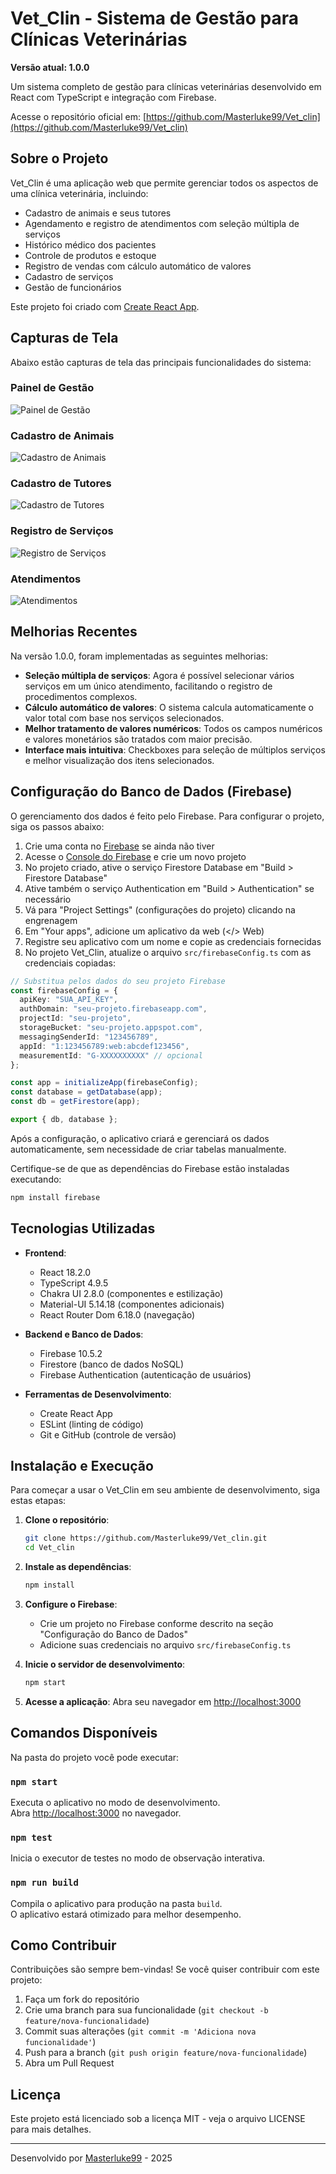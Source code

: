 # Vet_Clin - Sistema de Gestão para Clínicas Veterinárias

**Versão atual: 1.0.0**

Um sistema completo de gestão para clínicas veterinárias desenvolvido em React com TypeScript e integração com Firebase.

Acesse o repositório oficial em: [https://github.com/Masterluke99/Vet_clin](https://github.com/Masterluke99/Vet_clin)

## Sobre o Projeto

Vet_Clin é uma aplicação web que permite gerenciar todos os aspectos de uma clínica veterinária, incluindo:

- Cadastro de animais e seus tutores
- Agendamento e registro de atendimentos com seleção múltipla de serviços
- Histórico médico dos pacientes
- Controle de produtos e estoque
- Registro de vendas com cálculo automático de valores
- Cadastro de serviços
- Gestão de funcionários

Este projeto foi criado com [Create React App](https://github.com/facebook/create-react-app).

## Capturas de Tela

Abaixo estão capturas de tela das principais funcionalidades do sistema:

### Painel de Gestão

![Painel de Gestão](./screenshots/painel%20de%20gestão.png)

### Cadastro de Animais

![Cadastro de Animais](./screenshots/cadastro%20de%20animais.png)

### Cadastro de Tutores

![Cadastro de Tutores](./screenshots/cadastro%20de%20tutores.png)

### Registro de Serviços

![Registro de Serviços](./screenshots/registro%20de%20serviços.png)

### Atendimentos

![Atendimentos](./screenshots/atendimentos.png)

## Melhorias Recentes

Na versão 1.0.0, foram implementadas as seguintes melhorias:

- **Seleção múltipla de serviços**: Agora é possível selecionar vários serviços em um único atendimento, facilitando o registro de procedimentos complexos.
- **Cálculo automático de valores**: O sistema calcula automaticamente o valor total com base nos serviços selecionados.
- **Melhor tratamento de valores numéricos**: Todos os campos numéricos e valores monetários são tratados com maior precisão.
- **Interface mais intuitiva**: Checkboxes para seleção de múltiplos serviços e melhor visualização dos itens selecionados.

## Configuração do Banco de Dados (Firebase)

O gerenciamento dos dados é feito pelo Firebase. Para configurar o projeto, siga os passos abaixo:

1. Crie uma conta no [Firebase](https://firebase.google.com/) se ainda não tiver
2. Acesse o [Console do Firebase](https://console.firebase.google.com/) e crie um novo projeto
3. No projeto criado, ative o serviço Firestore Database em "Build > Firestore Database"
4. Ative também o serviço Authentication em "Build > Authentication" se necessário
5. Vá para "Project Settings" (configurações do projeto) clicando na engrenagem
6. Em "Your apps", adicione um aplicativo da web (</> Web)
7. Registre seu aplicativo com um nome e copie as credenciais fornecidas
8. No projeto Vet_Clin, atualize o arquivo `src/firebaseConfig.ts` com as credenciais copiadas:

```typescript
// Substitua pelos dados do seu projeto Firebase
const firebaseConfig = {
  apiKey: "SUA_API_KEY",
  authDomain: "seu-projeto.firebaseapp.com",
  projectId: "seu-projeto",
  storageBucket: "seu-projeto.appspot.com",
  messagingSenderId: "123456789",
  appId: "1:123456789:web:abcdef123456",
  measurementId: "G-XXXXXXXXXX" // opcional
};

const app = initializeApp(firebaseConfig);
const database = getDatabase(app);
const db = getFirestore(app);

export { db, database };
```

Após a configuração, o aplicativo criará e gerenciará os dados automaticamente, sem necessidade de criar tabelas manualmente.

Certifique-se de que as dependências do Firebase estão instaladas executando:

```bash
npm install firebase
```

## Tecnologias Utilizadas

- **Frontend**: 
  - React 18.2.0
  - TypeScript 4.9.5
  - Chakra UI 2.8.0 (componentes e estilização)
  - Material-UI 5.14.18 (componentes adicionais)
  - React Router Dom 6.18.0 (navegação)
  
- **Backend e Banco de Dados**:
  - Firebase 10.5.2
  - Firestore (banco de dados NoSQL)
  - Firebase Authentication (autenticação de usuários)
  
- **Ferramentas de Desenvolvimento**:
  - Create React App
  - ESLint (linting de código)
  - Git e GitHub (controle de versão)

## Instalação e Execução

Para começar a usar o Vet_Clin em seu ambiente de desenvolvimento, siga estas etapas:

1. **Clone o repositório**:
   ```bash
   git clone https://github.com/Masterluke99/Vet_clin.git
   cd Vet_clin
   ```

2. **Instale as dependências**:
   ```bash
   npm install
   ```

3. **Configure o Firebase**:
   - Crie um projeto no Firebase conforme descrito na seção "Configuração do Banco de Dados"
   - Adicione suas credenciais no arquivo `src/firebaseConfig.ts`

4. **Inicie o servidor de desenvolvimento**:
   ```bash
   npm start
   ```

5. **Acesse a aplicação**:
   Abra seu navegador em [http://localhost:3000](http://localhost:3000)

## Comandos Disponíveis

Na pasta do projeto você pode executar:

### `npm start`

Executa o aplicativo no modo de desenvolvimento.\
Abra [http://localhost:3000](http://localhost:3000) no navegador.

### `npm test`

Inicia o executor de testes no modo de observação interativa.

### `npm run build`

Compila o aplicativo para produção na pasta `build`.\
O aplicativo estará otimizado para melhor desempenho.

## Como Contribuir

Contribuições são sempre bem-vindas! Se você quiser contribuir com este projeto:

1. Faça um fork do repositório
2. Crie uma branch para sua funcionalidade (`git checkout -b feature/nova-funcionalidade`)
3. Commit suas alterações (`git commit -m 'Adiciona nova funcionalidade'`)
4. Push para a branch (`git push origin feature/nova-funcionalidade`)
5. Abra um Pull Request

## Licença

Este projeto está licenciado sob a licença MIT - veja o arquivo LICENSE para mais detalhes.

---

Desenvolvido por [Masterluke99](https://github.com/Masterluke99) - 2025